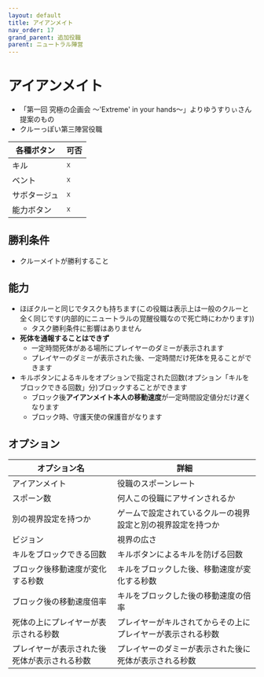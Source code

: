 ```yaml
---
layout: default
title: アイアンメイト
nav_order: 17
grand_parent: 追加役職
parent: ニュートラル陣営
---
```


# アイアンメイト

- 「第一回 究極の企画会  ～'Extreme' in your hands～」よりゆうすりぃさん提案のもの
- クルーっぽい第三陣営役職

|  各種ボタン |  可否  |
| ---- | ---- |
|  キル  | ☓ |
|  ベント  | ☓ |
|  サボタージュ  | ☓ |
|  能力ボタン  | ☓ |

## 勝利条件
 - クルーメイトが勝利すること

## 能力
 - ほぼクルーと同じでタスクも持ちます(この役職は表示上は一般のクルーと全く同じです(内部的にニュートラルの覚醒役職なので死亡時にわかります))
   - タスク勝利条件に影響はありません
 - **死体を通報することはできず**
   - 一定時間死体がある場所にプレイヤーのダミーが表示されます
   - プレイヤーのダミーが表示された後、一定時間だけ死体を見ることができます
 - キルボタンによるキルをオプションで指定された回数(オプション「キルをブロックできる回数」分)ブロックすることができます
   - ブロック後**アイアンメイト本人の移動速度**が一定時間設定値分だけ遅くなります
   - ブロック時、守護天使の保護音がなります


## オプション

|  オプション名 |  詳細  |
| ---- | ---- |
|  アイアンメイト  | 役職のスポーンレート |
|  スポーン数  | 何人この役職にアサインされるか |
|  別の視界設定を持つか  |  ゲームで設定されているクルーの視界設定と別の視界設定を持つか  |
|  ビジョン  |  視界の広さ  |
| キルをブロックできる回数  | キルボタンによるキルを防げる回数 |
| ブロック後移動速度が変化する秒数  | キルをブロックした後、移動速度が変化する秒数 |
| ブロック後の移動速度倍率  | キルをブロックした後の移動速度の倍率 |
| 死体の上にプレイヤーが表示される秒数  | プレイヤーがキルされてからその上にプレイヤーが表示される秒数 |
| プレイヤーが表示された後死体が表示される秒数 | プレイヤーのダミーが表示された後に死体が表示される秒数 |


